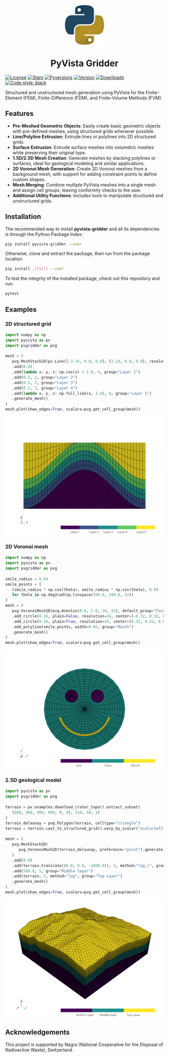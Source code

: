 <p align="center">
   <img src="https://github.com/INTERA-Inc/pyvista-gridder/blob/main/.github/logo/logo.png?raw=true" width=25%>
   <h1 align="center"><b>PyVista Gridder</b></h1>
</p>

[![License](https://img.shields.io/badge/license-BSD--3--Clause-green)](https://github.com/INTERA-Inc/pyvista-gridder/blob/master/LICENSE)
[![Stars](https://img.shields.io/github/stars/INTERA-Inc/pyvista-gridder?style=flat&logo=github)](https://github.com/INTERA-Inc/pyvista-gridder)
[![Pyversions](https://img.shields.io/pypi/pyversions/pyvista-gridder.svg?style=flat)](https://pypi.org/pypi/pyvista-gridder/)
[![Version](https://img.shields.io/pypi/v/pyvista-gridder.svg?style=flat)](https://pypi.org/project/pyvista-gridder)
[![Downloads](https://pepy.tech/badge/pyvista-gridder)](https://pepy.tech/project/pyvista-gridder)
[![Code style: black](https://img.shields.io/badge/code%20style-black-000000.svg?style=flat)](https://github.com/psf/black)

Structured and unstructured mesh generation using PyVista for the Finite-Element (FEM), Finite-Difference (FDM), and Finite-Volume Methods (FVM).

## Features

- **Pre-Meshed Geometric Objects**: Easily create basic geometric objects with pre-defined meshes, using structured grids whenever possible.
- **Line/Polyline Extrusion**: Extrude lines or polylines into 2D structured grids.
- **Surface Extrusion**: Extrude surface meshes into volumetric meshes while preserving their original type.
- **1.5D/2.5D Mesh Creation**: Generate meshes by stacking polylines or surfaces, ideal for geological modeling and similar applications.
- **2D Voronoi Mesh Generation**: Create 2D Voronoi meshes from a background mesh, with support for adding constraint points to define custom shapes.
- **Mesh Merging**: Combine multiple PyVista meshes into a single mesh and assign cell groups, leaving conformity checks to the user.
- **Additional Utility Functions**: Includes tools to manipulate structured and unstructured grids.

## Installation

The recommended way to install **pyvista-gridder** and all its dependencies is through the Python Package Index:

```bash
pip install pyvista-gridder --user
```

Otherwise, clone and extract the package, then run from the package location:

```bash
pip install .[full] --user
```

To test the integrity of the installed package, check out this repository and run:

```bash
pytest
```

## Examples

### 2D structured grid

```python
import numpy as np
import pyvista as pv
import pvgridder as pvg

mesh = (
   pvg.MeshStack2D(pv.Line([-3.14, 0.0, 0.0], [3.14, 0.0, 0.0], resolution=41))
   .add(0.0)
   .add(lambda x, y, z: np.cos(x) + 1.0, 4, group="Layer 1")
   .add(0.5, 2, group="Layer 2")
   .add(0.5, 2, group="Layer 3")
   .add(0.5, 2, group="Layer 4")
   .add(lambda x, y, z: np.full_like(x, 3.4), 4, group="Layer 5")
   .generate_mesh()
)
mesh.plot(show_edges=True, scalars=pvg.get_cell_group(mesh))
```

![anticline](https://github.com/INTERA-Inc/pyvista-gridder/blob/main/.github/anticline.png?raw=true)

### 2D Voronoi mesh

```python
import numpy as np
import pyvista as pv
import pvgridder as pvg

smile_radius = 0.64
smile_points = [
   (smile_radius * np.cos(theta), smile_radius * np.sin(theta), 0.0)
   for theta in np.deg2rad(np.linspace(200.0, 340.0, 32))
]
mesh = (
   pvg.VoronoiMesh2D(pvg.Annulus(0.0, 1.0, 16, 32), default_group="Face")
   .add_circle(0.16, plain=False, resolution=16, center=(-0.32, 0.32, 0.0), group="Eye")
   .add_circle(0.16, plain=True, resolution=16, center=(0.32, 0.32, 0.0), group="Eye")
   .add_polyline(smile_points, width=0.05, group="Mouth")
   .generate_mesh()
)
mesh.plot(show_edges=True, scalars=pvg.get_cell_group(mesh))
```

![nightmare-fuel](https://github.com/INTERA-Inc/pyvista-gridder/blob/main/.github/nightmare_fuel.png?raw=true)

### 2.5D geological model

```python
import pyvista as pv
import pvgridder as pvg

terrain = pv.examples.download_crater_topo().extract_subset(
   (500, 900, 400, 800, 0, 0), (10, 10, 1)
)
terrain_delaunay = pvg.Polygon(terrain, celltype="triangle")
terrain = terrain.cast_to_structured_grid().warp_by_scalar("scalar1of1")

mesh = (
   pvg.MeshStack3D(
      pvg.VoronoiMesh2D(terrain_delaunay, preference="point").generate_mesh()
   )
   .add(0.0)
   .add(terrain.translate((0.0, 0.0, -1000.0)), 5, method="log_r", group="Bottom layer")
   .add(500.0, 5, group="Middle layer")
   .add(terrain, 5, method="log", group="Top Layer")
   .generate_mesh()
)
mesh.plot(show_edges=True, scalars=pvg.get_cell_group(mesh))
```

![topographic-terrain](https://github.com/INTERA-Inc/pyvista-gridder/blob/main/.github/topographic_terrain.png?raw=true)

## Acknowledgements

This project is supported by Nagra (National Cooperative for the Disposal of Radioactive Waste), Switzerland.